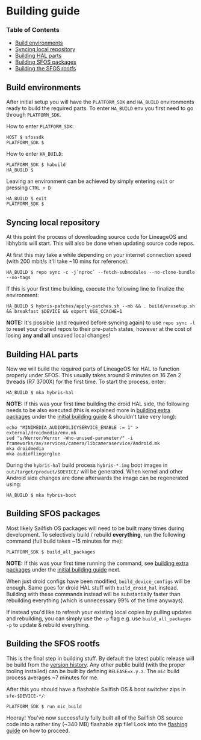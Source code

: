 # Building guide

### Table of Contents
* [Build environments](#build-environments)
* [Syncing local repository](#syncing-local-repository)
* [Building HAL parts](#building-hal-parts)
* [Building SFOS packages](#building-sfos-packages)
* [Building the SFOS rootfs](#building-the-sfos-rootfs)

## Build environments

After initial setup you will have the `PLATFORM_SDK` and `HA_BUILD` environments ready to build the required parts. To enter `HA_BUILD` env you first need to go through `PLATFORM_SDK`.

How to enter `PLATFORM_SDK`:
```
HOST $ sfossdk
PLATFORM_SDK $
```

How to enter `HA_BUILD`:
```
PLATFORM_SDK $ habuild
HA_BUILD $
```

Leaving an environment can be achieved by simply entering `exit` or pressing `CTRL + D`
```
HA_BUILD $ exit
PLATFORM_SDK $
```

## Syncing local repository

At this point the process of downloading source code for LineageOS and libhybris will start. This will also be done when updating source code repos.

At first this may take a while depending on your internet connection speed (with 200 mbit/s it'll take ~10 mins for reference):
```
HA_BUILD $ repo sync -c -j`nproc` --fetch-submodules --no-clone-bundle --no-tags
```

If this is your first time building, execute the following line to finalize the environment:
```
HA_BUILD $ hybris-patches/apply-patches.sh --mb && . build/envsetup.sh && breakfast $DEVICE && export USE_CCACHE=1
```

**NOTE:** It's possible (and required before syncing again) to use `repo sync -l` to reset your cloned repos to their pre-patch states, however at the cost of losing **any and all** unsaved local changes!

## Building HAL parts

Now we will build the required parts of LineageOS for HAL to function properly under SFOS. This usually takes around 9 minutes on 16 Zen 2 threads (R7 3700X) for the first time. To start the process, enter:
```
HA_BUILD $ mka hybris-hal
```

**NOTE:** If this was your first time building the droid HAL side, the following needs to be also executed (this is explained more in [building extra packages](INITIAL-BUILDING.md#building-extra-packages) under the [initial building guide](INITIAL-BUILDING.md) & shouldn't take very long):
```
echo "MINIMEDIA_AUDIOPOLICYSERVICE_ENABLE := 1" > external/droidmedia/env.mk
sed "s/Werror/Werror -Wno-unused-parameter/" -i frameworks/av/services/camera/libcameraservice/Android.mk
mka droidmedia
mka audioflingerglue
```

During the `hybris-hal` build process `hybris-*.img` boot images in `out/target/product/$DEVICE/` will be generated. When kernel and other Android side changes are done afterwards the image can be regenerated using:
```
HA_BUILD $ mka hybris-boot
```

## Building SFOS packages

Most likely Sailfish OS packages will need to be built many times during development. To selectively build / rebuild **everything**, run the following command (full build takes ~15 minutes for me):
```
PLATFORM_SDK $ build_all_packages
```

**NOTE:** If this was your first time running the command, see [building extra packages](INITIAL-BUILDING.md#building-extra-packages) under the [initial building guide](INITIAL-BUILDING.md) next.

When just droid configs have been modified, `build_device_configs` will be enough. Same goes for droid HAL stuff with `build_droid_hal` instead. Building with these commands instead will be substantially faster than rebuilding everything (which is unnecessary 99% of the time anyways).

If instead you'd like to refresh your existing local copies by pulling updates and rebuilding, you can simply use the `-p` flag e.g. use `build_all_packages -p` to update & rebuild everything.

## Building the SFOS rootfs

This is the final step in building stuff. By default the latest public release will be build from the [version history](https://en.wikipedia.org/wiki/Sailfish_OS#Version_history). Any other public build (with the proper tooling installed) can be built by defining `RELEASE=x.y.z`. The `mic` build process averages ~7 minutes for me.

After this you should have a flashable Sailfish OS & boot switcher zips in `sfe-$DEVICE-*/`:
```
PLATFORM_SDK $ run_mic_build
```

Hooray! You've now successfully fully built all of the Sailfish OS source code into a rather tiny (~340 MB) flashable zip file! Look into the [flashing guide](FLASHING.md) on how to proceed.
